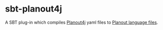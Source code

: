 # sbt-planout4j

A SBT plug-in which compiles [Planout4j](https://github.com/Glassdoor/planout4j) yaml files to [Planout language files](https://facebook.github.io/planout/docs/planout-language.html). 